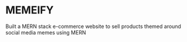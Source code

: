# MEMEIFY
 Built a MERN stack e-commerce website to sell products themed around social media memes using MERN
